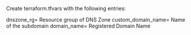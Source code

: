 Create terraform.tfvars with the following entries:

dnszone_rg= Resource group of DNS Zone
custom_domain_name= Name of the subdomain
domain_name= Registered Domain Name


